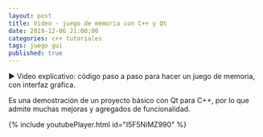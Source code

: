 ```yaml
---
layout: post
title: Video - juego de memoria con C++ y Qt
date: 2019-12-06 21:00:00
categories: c++ tutoriales
tags: juego gui
published: true
---
```


▶️ Video explicativo: código paso a paso para hacer un juego de memoria, con interfaz gráfica.

Es una demostración de un proyecto básico con Qt para C++, por lo que admite muchas mejoras y agregados de funcionalidad.

{% include youtubePlayer.html id="I5F5NiMZ990" %}

